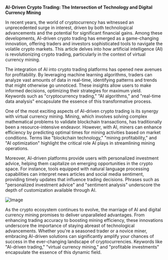 **AI-Driven Crypto Trading: The Intersection of Technology and Digital Currency Mining**

In recent years, the world of cryptocurrency has witnessed an unprecedented surge in interest, driven by both technological advancements and the potential for significant financial gains. Among these developments, AI-driven crypto trading has emerged as a game-changing innovation, offering traders and investors sophisticated tools to navigate the volatile crypto markets. This article delves into how artificial intelligence (AI) is revolutionizing crypto trading, particularly in the context of virtual currency mining.

The integration of AI into crypto trading platforms has opened new avenues for profitability. By leveraging machine learning algorithms, traders can analyze vast amounts of data in real-time, identifying patterns and trends that might otherwise go unnoticed. These insights allow users to make informed decisions, optimizing their strategies for maximum yield. Keywords such as "cryptocurrency trading," "AI algorithms," and "real-time data analysis" encapsulate the essence of this transformative process.

One of the most exciting aspects of AI-driven crypto trading is its synergy with virtual currency mining. Mining, which involves solving complex mathematical problems to validate blockchain transactions, has traditionally been a resource-intensive endeavor. However, with AI, miners can enhance efficiency by predicting optimal times for mining activities based on market conditions. Terms like "blockchain technology," "mining profitability," and "AI optimization" highlight the critical role AI plays in streamlining mining operations.

Moreover, AI-driven platforms provide users with personalized investment advice, helping them capitalize on emerging opportunities in the crypto space. For instance, tools equipped with natural language processing capabilities can interpret news articles and social media sentiment, providing timely updates that influence trading decisions. Phrases such as "personalized investment advice" and "sentiment analysis" underscore the depth of customization available through AI.

![Image](https://github.com/user-attachments/assets/b8266eee-691e-4ee1-99ef-bfa10d234fd4)

As the crypto ecosystem continues to evolve, the marriage of AI and digital currency mining promises to deliver unparalleled advantages. From enhancing trading accuracy to boosting mining efficiency, these innovations underscore the importance of staying abreast of technological advancements. Whether you're a seasoned trader or a novice miner, embracing AI-driven solutions can significantly amplify your chances of success in the ever-changing landscape of cryptocurrencies. Keywords like "AI-driven trading," "virtual currency mining," and "profitable investments" encapsulate the essence of this dynamic field.